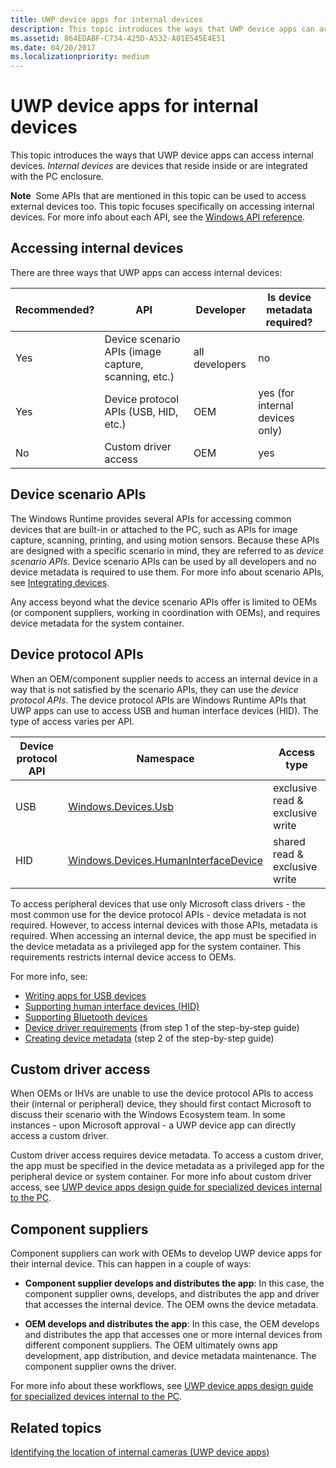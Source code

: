 ```yaml
---
title: UWP device apps for internal devices
description: This topic introduces the ways that UWP device apps can access internal devices.
ms.assetid: 864EDABF-C734-425D-A532-A01E545E4E51
ms.date: 04/20/2017
ms.localizationpriority: medium
---
```


# UWP device apps for internal devices


This topic introduces the ways that UWP device apps can access internal devices. *Internal devices* are devices that reside inside or are integrated with the PC enclosure.

**Note**  Some APIs that are mentioned in this topic can be used to access external devices too. This topic focuses specifically on accessing internal devices. For more info about each API, see the [Windows API reference](/uwp/api/).

 

## <span id="Accessing_internal_devices"></span><span id="accessing_internal_devices"></span><span id="ACCESSING_INTERNAL_DEVICES"></span>Accessing internal devices


There are three ways that UWP apps can access internal devices:

| Recommended? | API                                                  | Developer      | Is device metadata required?    |
|--------------|------------------------------------------------------|----------------|---------------------------------|
| Yes          | Device scenario APIs (image capture, scanning, etc.) | all developers | no                              |
| Yes          | Device protocol APIs (USB, HID, etc.)                | OEM            | yes (for internal devices only) |
| No           | Custom driver access                                 | OEM            | yes                             |

 

## <span id="Device_scenario_APIs"></span><span id="device_scenario_apis"></span><span id="DEVICE_SCENARIO_APIS"></span>Device scenario APIs


The Windows Runtime provides several APIs for accessing common devices that are built-in or attached to the PC, such as APIs for image capture, scanning, printing, and using motion sensors. Because these APIs are designed with a specific scenario in mind, they are referred to as *device scenario APIs*. Device scenario APIs can be used by all developers and no device metadata is required to use them. For more info about scenario APIs, see [Integrating devices]( https://go.microsoft.com/fwlink/p/?LinkId=306557).

Any access beyond what the device scenario APIs offer is limited to OEMs (or component suppliers, working in coordination with OEMs), and requires device metadata for the system container.

## <span id="Device_protocol_APIs"></span><span id="device_protocol_apis"></span><span id="DEVICE_PROTOCOL_APIS"></span>Device protocol APIs


When an OEM/component supplier needs to access an internal device in a way that is not satisfied by the scenario APIs, they can use the *device protocol APIs*. The device protocol APIs are Windows Runtime APIs that UWP apps can use to access USB and human interface devices (HID). The type of access varies per API.

| Device protocol API | Namespace                                                                               | Access type                      |
|---------------------|-----------------------------------------------------------------------------------------|----------------------------------|
| USB                 | [Windows.Devices.Usb](/uwp/api/Windows.Devices.Usb)                  | exclusive read & exclusive write |
| HID                 | [Windows.Devices.HumanInterfaceDevice](/uwp/api/Windows.Devices.HumanInterfaceDevice) | shared read & exclusive write    |

 

To access peripheral devices that use only Microsoft class drivers - the most common use for the device protocol APIs - device metadata is not required. However, to access internal devices with those APIs, metadata is required. When accessing an internal device, the app must be specified in the device metadata as a privileged app for the system container. This requirements restricts internal device access to OEMs.

For more info, see:

-   [Writing apps for USB devices](/previous-versions/windows/apps/dn263144(v=win.10))
-   [Supporting human interface devices (HID)](/previous-versions/windows/apps/dn263140(v=win.10))
-   [Supporting Bluetooth devices](/previous-versions/windows/apps/dn264587(v=win.10))
-   [Device driver requirements](step-1--create-a-uwp-device-app.md) (from step 1 of the step-by-step guide)
-   [Creating device metadata](step-2--create-device-metadata.md) (step 2 of the step-by-step guide)

## <span id="Custom_driver_access"></span><span id="custom_driver_access"></span><span id="CUSTOM_DRIVER_ACCESS"></span>Custom driver access


When OEMs or IHVs are unable to use the device protocol APIs to access their (internal or peripheral) device, they should first contact Microsoft to discuss their scenario with the Windows Ecosystem team. In some instances - upon Microsoft approval - a UWP device app can directly access a custom driver.

Custom driver access requires device metadata. To access a custom driver, the app must be specified in the device metadata as a privileged app for the peripheral device or system container. For more info about custom driver access, see [UWP device apps design guide for specialized devices internal to the PC](https://go.microsoft.com/fwlink/p/?LinkId=306693).

## <span id="Component_suppliers"></span><span id="component_suppliers"></span><span id="COMPONENT_SUPPLIERS"></span>Component suppliers


Component suppliers can work with OEMs to develop UWP device apps for their internal device. This can happen in a couple of ways:

-   **Component supplier develops and distributes the app**: In this case, the component supplier owns, develops, and distributes the app and driver that accesses the internal device. The OEM owns the device metadata.

-   **OEM develops and distributes the app**: In this case, the OEM develops and distributes the app that accesses one or more internal devices from different component suppliers. The OEM ultimately owns app development, app distribution, and device metadata maintenance. The component supplier owns the driver.

For more info about these workflows, see [UWP device apps design guide for specialized devices internal to the PC](https://go.microsoft.com/fwlink/p/?LinkId=306693).

## <span id="related_topics"></span>Related topics


[Identifying the location of internal cameras (UWP device apps)](identifying-the-location-of-internal-cameras.md)

 

